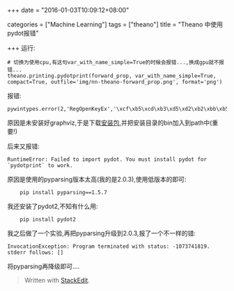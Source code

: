 +++
date = "2016-01-03T10:09:12+08:00"

categories = ["Machine Learning"]
tags = ["theano"]
title = "Theano 中使用pydot报错"

+++
运行:

	# 切换为使用cpu,有这句var_with_name_simple=True的时候会报错...,换成gpu就不报错...
	theano.printing.pydotprint(forward_prop, var_with_name_simple=True, compact=True, outfile='img/nn-theano-forward_prop.png', format='png')
报错:

	pywintypes.error(2,'RegOpenKeyEx','\xcf\xb5\xcd\xb3\xd5\xd2\xb2\xbb\xb5\xb...
<!--more-->
原因是未安装好graphviz,于是下载[安装包](http://www.graphviz.org/Download_windows.php),并把安装目录的bin加入到path中(重要!)

后来又报错:

	RuntimeError: Failed to import pydot. You must install pydot for `pydotprint` to work.
原因是使用的pyparsing版本太高(我的是2.0.3),使用低版本的即可:

		pip install pyparsing==1.5.7
我还安装了pydot2,不知有什么用:   

		pip install pydot2
我之后做了一个实验,再把pyparsing升级到2.0.3,报了一个不一样的错:

	InvocationException: Program terminated with status: -1073741819. stderr follows: []
将pyparsing再降级即可....	
	

	

	
> Written with [StackEdit](https://stackedit.io/).
